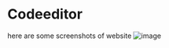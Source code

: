 # Codeeditor

here are some screenshots of website
![image](https://github.com/Shainki450/Codeeditor/assets/96013972/17bc7570-5199-41cc-85fa-3d12ecf9089a)
